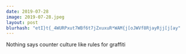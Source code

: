 ```yaml
---
date: 2019-07-28
image: 2019-07-28.jpeg
layout: post
blurhash: "etI}t{_4WURPxut7WBf6t7jZxuxuR*WAM{j[oJWVf8RjayRjj[j[ay"
---
```


Nothing says counter culture like rules for graffiti
